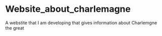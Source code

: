 # Website_about_charlemagne
A webstite that I am developing that gives information about Charlemgne the great
